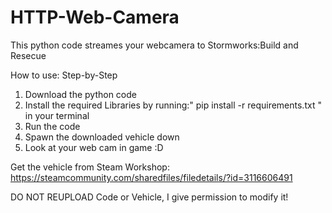 # HTTP-Web-Camera
This python code streames your webcamera to Stormworks:Build and Resecue

How to use:
Step-by-Step

1. Download the python code
2. Install the required Libraries by running:" pip install -r requirements.txt " in your terminal
3. Run the code 
4. Spawn the downloaded vehicle down
5. Look at your web cam in game :D

Get the vehicle from Steam Workshop: https://steamcommunity.com/sharedfiles/filedetails/?id=3116606491

DO NOT REUPLOAD Code or Vehicle, I give permission to modify it!
